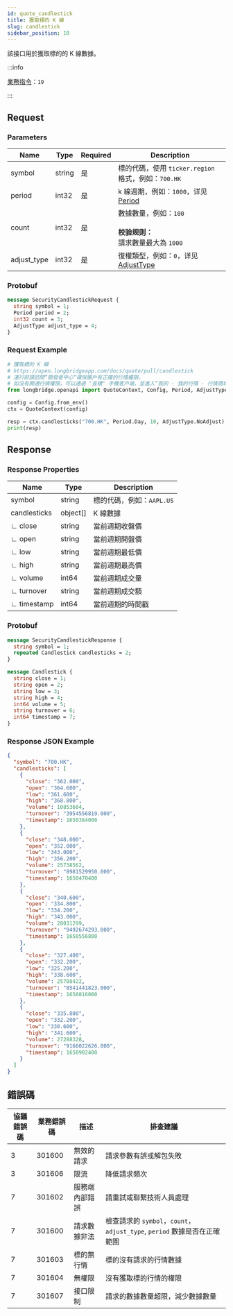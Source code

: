 ```yaml
---
id: quote_candlestick
title: 獲取標的 K 線
slug: candlestick
sidebar_position: 10
---
```


該接口用於獲取標的的 K 線數據。

:::info

[業務指令](../../socket/protocol/request)：`19`

:::

## Request

### Parameters

| Name        | Type   | Required | Description                                                                  |
| ----------- | ------ | -------- | ---------------------------------------------------------------------------- |
| symbol      | string | 是       | 標的代碼，使用 `ticker.region` 格式，例如：`700.HK`                          |
| period      | int32  | 是       | k 線週期，例如：`1000`，详见 [Period](../objects#period---k-線週期)          |
| count       | int32  | 是       | 數據數量，例如：`100`<br /><br />**校验规则：** <br />請求數量最大為 `1000`  |
| adjust_type | int32  | 是       | 復權類型，例如：`0`，详见 [AdjustType](../objects#adjusttype---k-線復權類型) |

### Protobuf

```protobuf
message SecurityCandlestickRequest {
  string symbol = 1;
  Period period = 2;
  int32 count = 3;
  AdjustType adjust_type = 4;
}
```

### Request Example

```python
# 獲取標的 K 線
# https://open.longbridgeapp.com/docs/quote/pull/candlestick
# 運行前請訪問“開發者中心“確保賬戶有正確的行情權限。
# 如沒有開通行情權限，可以通過 "長橋" 手機客戶端，並進入“我的 - 我的行情 - 行情商城”購買開通行情權限。
from longbridge.openapi import QuoteContext, Config, Period, AdjustType

config = Config.from_env()
ctx = QuoteContext(config)

resp = ctx.candlesticks("700.HK", Period.Day, 10, AdjustType.NoAdjust)
print(resp)
```

## Response

### Response Properties

| Name         | Type     | Description               |
| ------------ | -------- | ------------------------- |
| symbol       | string   | 標的代碼，例如：`AAPL.US` |
| candlesticks | object[] | K 線數據                  |
| ∟ close      | string   | 當前週期收盤價            |
| ∟ open       | string   | 當前週期開盤價            |
| ∟ low        | string   | 當前週期最低價            |
| ∟ high       | string   | 當前週期最高價            |
| ∟ volume     | int64    | 當前週期成交量            |
| ∟ turnover   | string   | 當前週期成交額            |
| ∟ timestamp  | int64    | 當前週期的時間戳          |

### Protobuf

```protobuf
message SecurityCandlestickResponse {
  string symbol = 1;
  repeated Candlestick candlesticks = 2;
}

message Candlestick {
  string close = 1;
  string open = 2;
  string low = 3;
  string high = 4;
  int64 volume = 5;
  string turnover = 6;
  int64 timestamp = 7;
}
```

### Response JSON Example

```json
{
  "symbol": "700.HK",
  "candlesticks": [
    {
      "close": "362.000",
      "open": "364.600",
      "low": "361.600",
      "high": "368.800",
      "volume": 10853604,
      "turnover": "3954556819.000",
      "timestamp": 1650384000
    },
    {
      "close": "348.000",
      "open": "352.000",
      "low": "343.000",
      "high": "356.200",
      "volume": 25738562,
      "turnover": "8981529950.000",
      "timestamp": 1650470400
    },
    {
      "close": "340.600",
      "open": "334.800",
      "low": "334.200",
      "high": "343.000",
      "volume": 28031299,
      "turnover": "9492674293.000",
      "timestamp": 1650556800
    },
    {
      "close": "327.400",
      "open": "332.200",
      "low": "325.200",
      "high": "338.600",
      "volume": 25788422,
      "turnover": "8541441823.000",
      "timestamp": 1650816000
    },
    {
      "close": "335.800",
      "open": "332.200",
      "low": "330.600",
      "high": "341.600",
      "volume": 27288328,
      "turnover": "9166022626.000",
      "timestamp": 1650902400
    }
  ]
}
```

## 錯誤碼

| 協議錯誤碼 | 業務錯誤碼 | 描述           | 排查建議                                                                 |
| ---------- | ---------- | -------------- | ------------------------------------------------------------------------ |
| 3          | 301600     | 無效的請求     | 請求參數有誤或解包失敗                                                   |
| 3          | 301606     | 限流           | 降低請求頻次                                                             |
| 7          | 301602     | 服務端內部錯誤 | 請重試或聯繫技術人員處理                                                 |
| 7          | 301600     | 請求數據非法   | 檢查請求的 `symbol`，`count`，`adjust_type`, `period` 數據是否在正確範圍 |
| 7          | 301603     | 標的無行情     | 標的沒有請求的行情數據                                                   |
| 7          | 301604     | 無權限         | 沒有獲取標的行情的權限                                                   |
| 7          | 301607     | 接口限制       | 請求的數據數量超限，減少數據數量                                         |
